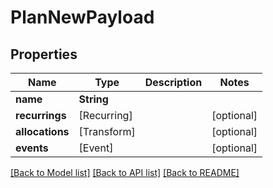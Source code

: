 # PlanNewPayload

## Properties
Name | Type | Description | Notes
------------ | ------------- | ------------- | -------------
**name** | **String** |  | 
**recurrings** | [Recurring] |  | [optional] 
**allocations** | [Transform] |  | [optional] 
**events** | [Event] |  | [optional] 

[[Back to Model list]](../README.md#documentation-for-models) [[Back to API list]](../README.md#documentation-for-api-endpoints) [[Back to README]](../README.md)


